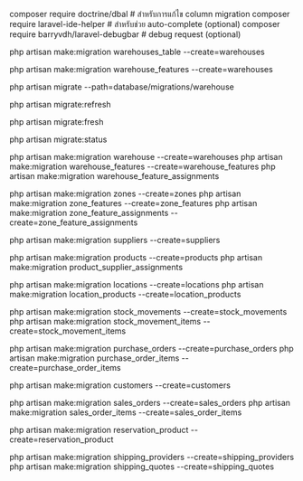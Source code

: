composer require doctrine/dbal # สำหรับการแก้ไข column migration
composer require laravel-ide-helper # สำหรับช่วย auto-complete (optional)
composer require barryvdh/laravel-debugbar # debug request (optional)

php artisan make:migration warehouses_table --create=warehouses

<!-- create -->

php artisan make:migration warehouse_features --create=warehouses

<!-- migrate -->

php artisan migrate --path=database/migrations/warehouse

<!-- refresh -->

php artisan migrate:refresh

<!-- delate table แล้วสร้างใหม่ -->

php artisan migrate:fresh

<!-- status -->

php artisan migrate:status

<!-- migration_database  -->
<!-- warehouse -->

php artisan make:migration warehouse --create=warehouses
php artisan make:migration warehouse_features --create=warehouse_features
php artisan make:migration warehouse_feature_assignments

<!-- zones -->

php artisan make:migration zones --create=zones
php artisan make:migration zone_features --create=zone_features
php artisan make:migration zone_feature_assignments --create=zone_feature_assignments

<!-- suppliers -->

php artisan make:migration suppliers --create=suppliers

<!-- products -->

php artisan make:migration products --create=products
php artisan make:migration product_supplier_assignments

<!-- locations -->

php artisan make:migration locations --create=locations
php artisan make:migration location_products --create=location_products

<!-- stock_movements -->

php artisan make:migration stock_movements --create=stock_movements
php artisan make:migration stock_movement_items --create=stock_movement_items

<!-- purchase_orders -->

php artisan make:migration purchase_orders --create=purchase_orders
php artisan make:migration purchase_order_items --create=purchase_order_items

<!-- customers -->

php artisan make:migration customers --create=customers

<!-- sales_orders -->

php artisan make:migration sales_orders --create=sales_orders
php artisan make:migration sales_order_items --create=sales_order_items

<!-- reservation_product -->

php artisan make:migration reservation_product --create=reservation_product

<!-- shipping_providers -->

php artisan make:migration shipping_providers --create=shipping_providers
php artisan make:migration shipping_quotes --create=shipping_quotes

<!-- Modal_database   -->

